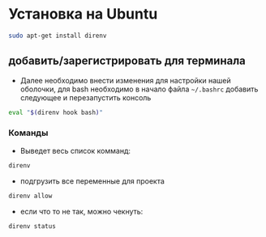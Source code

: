 # Установка на Ubuntu

```bash
sudo apt-get install direnv
```

## добавить/зарегистрировать для терминала

- Далее необходимо внести изменения для настройки нашей оболочки, для bash необходимо в начало файла ```~/.bashrc``` добавить следующее и перезапустить консоль

```bash
eval "$(direnv hook bash)"
```

### Команды

- Выведет весь список комманд:

```bash
direnv
```

- подгрузить все переменные для проекта

```bash
direnv allow
```

- если что то не так, можно чекнуть:

```bash
direnv status
```
